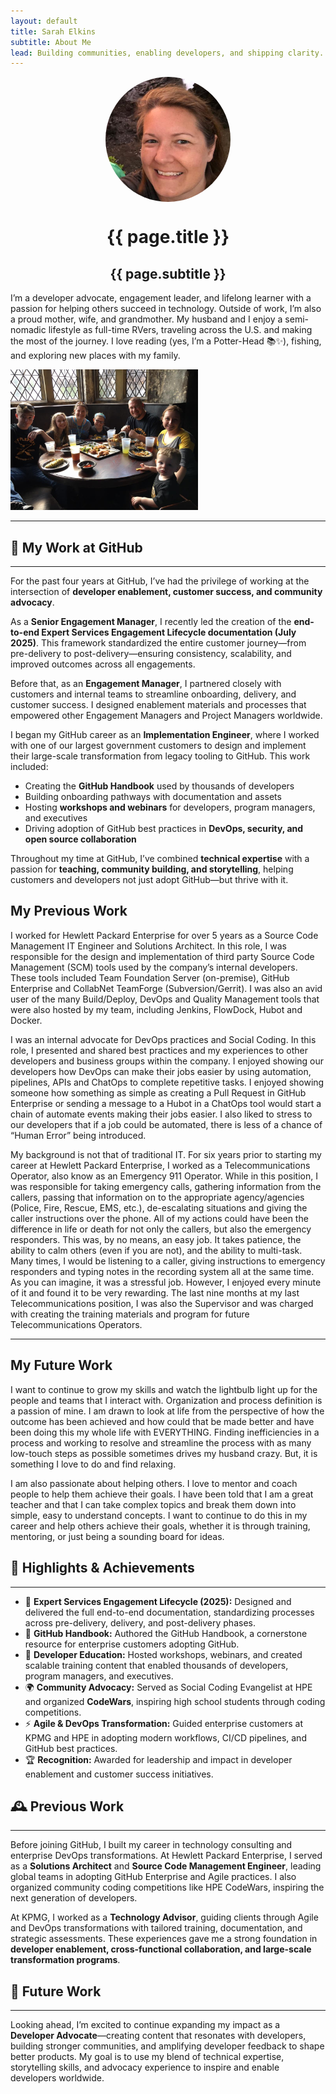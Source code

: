 ```yaml
---
layout: default
title: Sarah Elkins
subtitle: About Me
lead: Building communities, enabling developers, and shipping clarity.
---
```

<img align="middle" src="./assets/images/HeadShot.jpg" alt="Sarah Elkins" style="border-radius:50%; display:block; margin:auto;" width="200" height="200">  

<h1 align="center">{{ page.title }}</h1>
<h2 align="center">{{ page.subtitle }}</h2>

I’m a developer advocate, engagement leader, and lifelong learner with a passion for helping others succeed in technology. 
Outside of work, I’m also a proud mother, wife, and grandmother. My husband and I enjoy a semi-nomadic lifestyle as full-time RVers, 
traveling across the U.S. and making the most of the journey. I love reading (yes, I’m a Potter-Head 📚✨), fishing, and exploring new places 
with my family.

<img src="./assets/images/HP.jpg" width="300">  

---

## 🧰 My Work at GitHub
---

For the past four years at GitHub, I’ve had the privilege of working at the intersection of **developer enablement, customer success, and community advocacy**.

As a **Senior Engagement Manager**, I recently led the creation of the **end-to-end Expert Services Engagement Lifecycle documentation (July 2025)**. This framework standardized the entire customer journey—from pre-delivery to post-delivery—ensuring consistency, scalability, and improved outcomes across all engagements.

Before that, as an **Engagement Manager**, I partnered closely with customers and internal teams to streamline onboarding, delivery, and customer success. I designed enablement materials and processes that empowered other Engagement Managers and Project Managers worldwide.

I began my GitHub career as an **Implementation Engineer**, where I worked with one of our largest government customers to design and implement their large-scale transformation from legacy tooling to GitHub. This work included:

- Creating the **GitHub Handbook** used by thousands of developers  
- Building onboarding pathways with documentation and assets  
- Hosting **workshops and webinars** for developers, program managers, and executives  
- Driving adoption of GitHub best practices in **DevOps, security, and open source collaboration**  

Throughout my time at GitHub, I’ve combined **technical expertise** with a passion for **teaching, community building, and storytelling**, helping customers and developers not just adopt GitHub—but thrive with it.

## My Previous Work

I worked for Hewlett Packard Enterprise for over 5 years as a Source Code Management IT Engineer and Solutions Architect.  In this role, I was responsible for the design and implementation of third party Source Code Management (SCM) tools used by the company’s internal developers.  These tools included Team Foundation Server (on-premise), GitHub Enterprise and CollabNet TeamForge (Subversion/Gerrit).  I was also an avid user of the many Build/Deploy, DevOps and Quality Management tools that were also hosted by my team, including Jenkins, FlowDock, Hubot and Docker.

I was an internal advocate for DevOps practices and Social Coding.   In this role, I presented and shared best practices and my experiences to other developers and business groups within the company.  I enjoyed showing our developers how DevOps can make their jobs easier by using automation, pipelines, APIs and ChatOps to complete repetitive tasks.  I enjoyed showing someone how something as simple as creating a Pull Request in GitHub Enterprise or sending a message to a Hubot in a ChatOps tool would start a chain of automate events making their jobs easier.  I also liked to stress to our developers that if a job could be automated, there is less of a chance of “Human Error” being introduced.

My background is not that of traditional IT.  For six years prior to starting my career at Hewlett Packard Enterprise, I worked as a Telecommunications Operator, also know as an Emergency 911 Operator.  While in this position, I was responsible for taking emergency calls, gathering information from the callers, passing that information on to the appropriate agency/agencies (Police, Fire, Rescue, EMS, etc.), de-escalating situations and giving the caller instructions over the phone.  All of my actions could have been the difference in life or death for not only the callers, but also the emergency responders.  This was, by no means, an easy job.  It takes patience, the ability to calm others (even if you are not), and the ability to multi-task.  Many times, I would be listening to a caller, giving instructions to emergency responders and typing notes in the recording system all at the same time.  As you can imagine, it was a stressful job.  However, I enjoyed every minute of it and found it to be very rewarding.  The last nine months at my last Telecommunications position, I was also the Supervisor and was charged with creating the training materials and program for future Telecommunications Operators.  

---

## My Future Work

I want to continue to grow my skills and watch the lightbulb light up for the people and teams that I interact with.  Organization and process definition is a passion of mine.  I am drawn to look at life from the perspective of how the outcome has been achieved and how could that be made better and have been doing this my whole life with EVERYTHING.  Finding inefficiencies in a process and working to resolve and streamline the process with as many low-touch steps as possible sometimes drives my husband crazy.  But, it is something I love to do and find relaxing.

I am also passionate about helping others.  I love to mentor and coach people to help them achieve their goals.  I have been told that I am a great teacher and that I can take complex topics and break them down into simple, easy to understand concepts.  I want to continue to do this in my career and help others achieve their goals, whether it is through training, mentoring, or just being a sounding board for ideas.

## 🌟 Highlights & Achievements
---

- 📘 **Expert Services Engagement Lifecycle (2025):** Designed and delivered the full end-to-end documentation, standardizing processes across pre-delivery, delivery, and post-delivery phases.  
- 📝 **GitHub Handbook:** Authored the GitHub Handbook, a cornerstone resource for enterprise customers adopting GitHub.  
- 🎤 **Developer Education:** Hosted workshops, webinars, and created scalable training content that enabled thousands of developers, program managers, and executives.  
- 🌍 **Community Advocacy:** Served as Social Coding Evangelist at HPE and organized **CodeWars**, inspiring high school students through coding competitions.  
- ⚡ **Agile & DevOps Transformation:** Guided enterprise customers at KPMG and HPE in adopting modern workflows, CI/CD pipelines, and GitHub best practices.  
- 🏆 **Recognition:** Awarded for leadership and impact in developer enablement and customer success initiatives.  

## 🕰️ Previous Work
---

Before joining GitHub, I built my career in technology consulting and enterprise DevOps transformations. At Hewlett Packard Enterprise, 
I served as a **Solutions Architect** and **Source Code Management Engineer**, leading global teams in adopting GitHub Enterprise and Agile practices. 
I also organized community coding competitions like HPE CodeWars, inspiring the next generation of developers.

At KPMG, I worked as a **Technology Advisor**, guiding clients through Agile and DevOps transformations with tailored training, documentation, 
and strategic assessments. These experiences gave me a strong foundation in **developer enablement, cross-functional collaboration, 
and large-scale transformation programs**.

## 🚀 Future Work
---

Looking ahead, I’m excited to continue expanding my impact as a **Developer Advocate**—creating content that resonates with developers, 
building stronger communities, and amplifying developer feedback to shape better products. My goal is to use my blend of technical expertise, 
storytelling skills, and advocacy experience to inspire and enable developers worldwide.